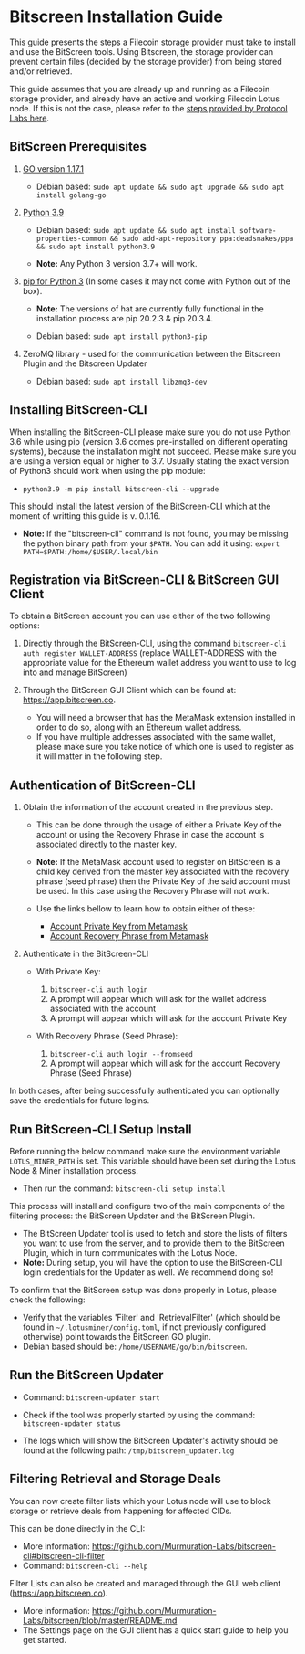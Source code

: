 # Bitscreen Installation Guide

This guide presents the steps a Filecoin storage provider must take to install and use the BitScreen tools. Using Bitscreen, the storage provider can prevent certain files (decided by the storage provider) from being stored and/or retrieved.

This guide assumes that you are already up and running as a Filecoin storage provider, and already have an active and working Filecoin Lotus node. If this is not the case, please refer to the [steps provided by Protocol Labs here](https://lotus.filecoin.io/docs/set-up/install).


## BitScreen Prerequisites

1. [GO version 1.17.1](https://go.dev/dl/#go1.17.1)
    
    * Debian based: `sudo apt update && sudo apt upgrade && sudo apt install golang-go`
 
2. [Python 3.9](https://www.python.org/downloads/release/python-390/)
    
    * Debian based: `sudo apt update && sudo apt install software-properties-common && sudo add-apt-repository ppa:deadsnakes/ppa && sudo apt install python3.9`
 
    * **Note:** Any Python 3 version 3.7+ will work.
 
3. [pip for Python 3](https://pip.pypa.io/en/stable/installation/) (In some cases it may not come with Python out of the box).  

    * **Note:** The versions of hat are currently fully functional in the installation process are pip 20.2.3 & pip 20.3.4.
    
    * Debian based: `sudo apt install python3-pip`

4. ZeroMQ library - used for the communication between the Bitscreen Plugin and the Bitscreen Updater

    * Debian based: `sudo apt install libzmq3-dev`


## Installing BitScreen-CLI

When installing the BitScreen-CLI please make sure you do not use Python 3.6 while using pip (version 3.6 comes pre-installed on different operating systems), because the installation might not succeed. Please make sure you are using a version equal or higher to 3.7. Usually stating the exact version of Python3 should work when using the pip module:

  * `python3.9 -m pip install bitscreen-cli --upgrade`

This should install the latest version of the BitScreen-CLI which at the moment of writting this guide is v. 0.1.16.

  * **Note:** If the "bitscreen-cli" command is not found, you may be missing the python binary path from your `$PATH`. You can add it using: `export PATH=$PATH:/home/$USER/.local/bin`


## Registration via BitScreen-CLI & BitScreen GUI Client

To obtain a BitScreen account you can use either of the two following options:

1. Directly through the BitScreen-CLI, using the command `bitscreen-cli auth register WALLET-ADDRESS` (replace WALLET-ADDRESS with the appropriate value for the Ethereum wallet address you want to use to log into and manage BitScreen)

2. Through the BitScreen GUI Client which can be found at: https://app.bitscreen.co. 

    * You will need a browser that has the MetaMask extension installed in order to do so, along with an Ethereum wallet address. 
    * If you have multiple addresses associated with the same wallet, please make sure you take notice of which one is used to register as it will matter in the following step.


## Authentication of BitScreen-CLI

1. Obtain the information of the account created in the previous step.

    * This can be done through the usage of either a Private Key of the account or using the Recovery Phrase in case the account is associated directly to the master key. 

    * **Note:** If the MetaMask account used to register on BitScreen is a child key derived from the master key associated with the recovery phrase (seed phrase) then the Private Key of the said account must be used. In this case using the Recovery Phrase will not work.

    * Use the links bellow to learn how to obtain either of these:

      - [Account Private Key from Metamask](https://metamask.zendesk.com/hc/en-us/articles/360015289632-How-to-Export-an-Account-Private-Key) 
      - [Account Recovery Phrase from Metamask](https://metamask.zendesk.com/hc/en-us/articles/360015290032-How-to-reveal-your-Secret-Recovery-Phrase)

2. Authenticate in the BitScreen-CLI

    * With Private Key:

      1. `bitscreen-cli auth login`
      2. A prompt will appear which will ask for the wallet address associated with the account
      3. A prompt will appear which will ask for the account Private Key

    * With Recovery Phrase (Seed Phrase):

      1. `bitscreen-cli auth login --fromseed`
      2. A prompt will appear which will ask for the account Recovery Phrase (Seed Phrase)

In both cases, after being successfully authenticated you can optionally save the credentials for future logins.


## Run BitScreen-CLI Setup Install

Before running the below command make sure the environment variable `LOTUS_MINER_PATH` is set. This variable should have been set during the Lotus Node & Miner installation process.

  * Then run the command: `bitscreen-cli setup install`

This process will install and configure two of the main components of the filtering process: the BitScreen Updater and the BitScreen Plugin. 

  * The BitScreen Updater tool is used to fetch and store the lists of filters you want to use from the server, and to provide them to the BitScreen Plugin, which in turn communicates with the Lotus Node.
  * **Note:** During setup, you will have the option to use the BitScreen-CLI login credentials for the Updater as well. We recommend doing so!

To confirm that the BitScreen setup was done properly in Lotus, please check the following: 

  * Verify that the variables 'Filter' and 'RetrievalFilter' (which should be found in `~/.lotusminer/config.toml`, if not previously configured otherwise) point towards the BitScreen GO plugin. 
  * Debian based should be: `/home/USERNAME/go/bin/bitscreen`.


## Run the BitScreen Updater

  * Command: `bitscreen-updater start`

  * Check if the tool was properly started by using the command: `bitscreen-updater status`

  * The logs which will show the BitScreen Updater's activity should be found at the following path: `/tmp/bitscreen_updater.log`


## Filtering Retrieval and Storage Deals

You can now create filter lists which your Lotus node will use to block storage or retrieve deals from happening for affected CIDs.

This can be done directly in the CLI:
  * More information: https://github.com/Murmuration-Labs/bitscreen-cli#bitscreen-cli-filter
  * Command: `bitscreen-cli --help`

Filter Lists can also be created and managed through the GUI web client (https://app.bitscreen.co). 

  * More information: https://github.com/Murmuration-Labs/bitscreen/blob/master/README.md 
  * The Settings page on the GUI client has a quick start guide to help you get started.
